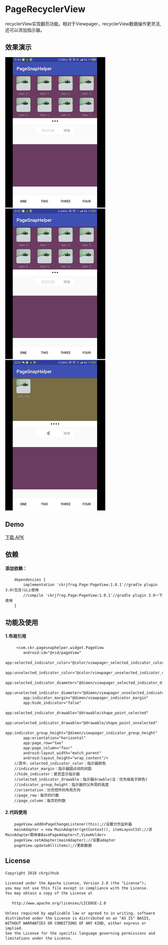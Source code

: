 # PageRecyclerView
recyclerView实现翻页功能。相对于Viewpager，recyclerView数据操作更灵活,还可以添加指示器。

## 效果演示
![](screenRecorder/Screenshot_1.gif)  ![](screenRecorder/Screenshot_2.gif)  ![](screenRecorder/Screenshot_3.gif)

## Demo
[下载 APK](apk/app-debug.apk)

## 依赖
#### 添加依赖：
```
	dependencies {
		implementation 'ckrjfrog.Page:PageView:1.0.1'//gradle plugin 3.0(包含)以上使用
		//compile 'ckrjfrog.Page:PageView:1.0.1'//gradle plugin 3.0一下使用
	}
```

## 功能及使用
#### 1.布局引用
```
     <com.ckr.pagesnaphelper.widget.PageView
        android:id="@+id/pageView"
        app:selected_indicator_color="@color/viewpager_selected_indicator_color"
        app:unselected_indicator_color="@color/viewpager_unselected_indicator_color"
        app:selected_indicator_diameter="@dimen/viewpager_selected_indicator_diameter"
        app:unselected_indicator_diameter="@dimen/viewpager_unselected_indicator_diameter"
        app:indicator_margin="@dimen/viewpager_indicator_margin"
        app:hide_indicator="false"
        app:selected_indicator_drawable="@drawable/shape_point_selected"
        app:unselected_indicator_drawable="@drawable/shape_point_unselected"
        app:indicator_group_height="@dimen/viewpager_indicator_group_height"
        app:orientation="horizontal"
        app:page_row="two"
        app:page_column="four"
        android:layout_width="match_parent"
        android:layout_height="wrap_content"/>
    //其中，selected_indicator_color：指示器颜色
    //indicator_margin：指示器圆点间的间距
    //hide_indicator：是否显示指示器
    //selected_indicator_drawable：指示器drawble(注：优先级高于颜色)
    //indicator_group_height：指示器的父布局的高度
    //orientation：分页控件的布局方向
    //page_row：每页的行数
    //page_column：每页的列数
```
#### 2.代码使用
```
    pageView.addOnPageChangeListener(this);//设置分页监听器
    mainAdapter = new MainAdapter(getContext(), itemLayoutId);//该MainAdapter需继承BasePageAdapter<T,ViewHolder>
    pageView.setAdapter(mainAdapter);//设置adapter
    pageView.updateAll(items);//更新数据
```


License
-------

    Copyright 2018 ckrgithub

    Licensed under the Apache License, Version 2.0 (the "License");
    you may not use this file except in compliance with the License.
    You may obtain a copy of the License at

       http://www.apache.org/licenses/LICENSE-2.0

    Unless required by applicable law or agreed to in writing, software
    distributed under the License is distributed on an "AS IS" BASIS,
    WITHOUT WARRANTIES OR CONDITIONS OF ANY KIND, either express or implied.
    See the License for the specific language governing permissions and
    limitations under the License.
